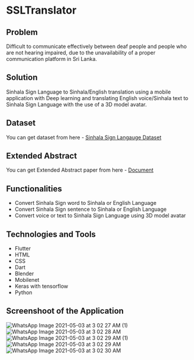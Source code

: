 # SSLTranslator

## Problem
Difficult to communicate effectively between deaf people and people who are not hearing impaired, due to the unavailability of a proper communication platform in Sri Lanka.


## Solution
Sinhala Sign Language to Sinhala/English translation using a mobile application with Deep learning and translating English voice/Sinhala text to Sinhala Sign Language with the use of a 3D model avatar.

## Dataset
You can get dataset from here - [Sinhala Sign Langauge Dataset](https://www.kaggle.com/wenushkamalli/sinhala-sign-langauage-sinhala-words)

## Extended Abstract
You can get Extended Abstract paper from here - [Document](https://drive.google.com/file/d/1wlKAH5jiX6PM33B1i4ke4l6A3PZb36J1/view?usp=sharing)

## Functionalities
 - Convert Sinhala Sign word to Sinhala or English Language
 - Convert Sinhala Sign sentence to Sinhala or English Language
 - Convert voice or text to Sinhala Sign Language using 3D model avatar

## Technologies and Tools
 - Flutter
 - HTML
 - CSS
 - Dart
 - Blender
 - Mobilenet
 - Keras with tensorflow
 - Python

## Screenshoot of the Application

![WhatsApp Image 2021-05-03 at 3 02 27 AM (1)](https://user-images.githubusercontent.com/47137116/119236418-f5c66900-bb54-11eb-87b3-cb2a3d849447.jpeg)
![WhatsApp Image 2021-05-03 at 3 02 28 AM](https://user-images.githubusercontent.com/47137116/119236410-e8a97a00-bb54-11eb-81a3-f981943ed86f.jpeg)
![WhatsApp Image 2021-05-03 at 3 02 29 AM (1)](https://user-images.githubusercontent.com/47137116/119236425-0080fe00-bb55-11eb-98be-aad2cf912f6b.jpeg)
![WhatsApp Image 2021-05-03 at 3 02 29 AM](https://user-images.githubusercontent.com/47137116/119236429-037bee80-bb55-11eb-811c-b545a363a5cc.jpeg)
![WhatsApp Image 2021-05-03 at 3 02 30 AM](https://user-images.githubusercontent.com/47137116/119236433-0545b200-bb55-11eb-8313-0319936f2ac3.jpeg)

